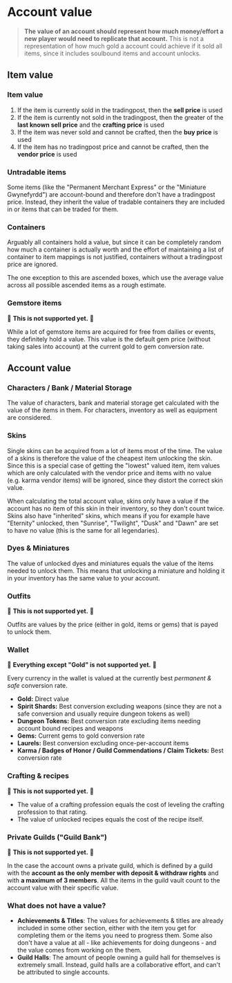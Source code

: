 # Account value

> **The value of an account should represent how much money/effort a new player would need to replicate that account.** This is not a representation of how much gold a account could achieve if it sold all items, since it includes soulbound items and account unlocks.

## Item value

### Item value

1. If the item is currently sold in the tradingpost, then the **sell price** is used
2. If the item is currently not sold in the tradingpost, then the greater of the **last known sell price** and the **crafting price** is used
3. If the item was never sold and cannot be crafted, then the **buy price** is used
4. If the item has no tradingpost price and cannot be crafted, then the **vendor price** is used

### Untradable items

Some items (like the "Permanent Merchant Express" or the "Miniature Gwynefyrdd") are account-bound and therefore don't have a tradingpost price. Instead, they inherit the value of tradable containers they are included in or items that can be traded for them.

### Containers

Arguably all containers hold a value, but since it can be completely random how much a container is actually worth and the effort of maintaining a list of container to item mappings is not justified, containers without a tradingpost price are ignored.

The one exception to this are ascended boxes, which use the average value across all possible ascended items as a rough estimate.

### Gemstore items

:construction: **This is not supported yet.** :construction:

While a lot of gemstore items are acquired for free from dailies or events, they definitely hold a value. This value is the default gem price (without taking sales into account) at the current gold to gem conversion rate.

## Account value

### Characters / Bank / Material Storage

The value of characters, bank and material storage get calculated with the value of the items in them. For characters, inventory as well as equipment are considered.

### Skins

Single skins can be acquired from a lot of items most of the time. The value of a skins is therefore the value of the cheapest item unlocking the skin. Since this is a special case of getting the "lowest" valued item, item values which are only calculated with the vendor price and items with no value (e.g. karma vendor items) will be ignored, since they distort the correct skin value.

When calculating the total account value, skins only have a value if the account has no item of this skin in their inventory, so they don't count twice. Skins also have "inherited" skins, which means if you for example have "Eternity" unlocked, then "Sunrise", "Twilight", "Dusk" and "Dawn" are set to have no value (this is the same for all legendaries).

### Dyes & Miniatures

The value of unlocked dyes and miniatures equals the value of the items needed to unlock them. This means that unlocking a miniature and holding it in your inventory has the same value to your account.

### Outfits

:construction: **This is not supported yet.** :construction:

Outfits are values by the price (either in gold, items or gems) that is payed to unlock them.

### Wallet

:construction: **Everything except "Gold" is not supported yet.** :construction:

Every currency in the wallet is valued at the currently best *permanent & safe* conversion rate.

- **Gold:** Direct value
- **Spirit Shards:** Best conversion excluding weapons (since they are not a safe conversion and usually require dungeon tokens as well)
- **Dungeon Tokens:** Best conversion rate excluding items needing account bound recipes and weapons
- **Gems:** Current gems to gold conversion rate
- **Laurels:** Best conversion excluding once-per-account items
- **Karma / Badges of Honor / Guild Commendations / Claim Tickets:** Best conversion rate

### Crafting & recipes

:construction: **This is not supported yet.** :construction:

- The value of a crafting profession equals the cost of leveling the crafting profession to that rating.
- The value of unlocked recipes equals the cost of the recipe itself.

### Private Guilds ("Guild Bank")

:construction: **This is not supported yet.** :construction:

In the case the account owns a private guild, which is defined by a guild with the **account as the only member with deposit & withdraw rights** and with **a maximum of 3 members**. All the items in the guild vault count to the account value with their specific value.

### What does not have a value?

- **Achievements & Titles**: The values for achievements & titles are already included in some other section, either with the item you get for completing them or the items you need to progress them. Some also don't have a value at all - like achievements for doing dungeons - and the value comes from working on the them.
- **Guild Halls**: The amount of people owning a guild hall for themselves is extremely small. Instead, guild halls are a collaborative effort, and can't be attributed to single accounts.